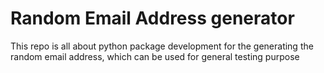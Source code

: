 # Random Email Address generator
This repo is all about python package development for the generating the random email address, which can be used for general testing purpose
